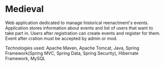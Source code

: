 # Medieval
Web application dedicated to manage historical reenactment's events. Application stores information about events and list of users that want to take part in. Users after registration can create events and register for them. Event after cration must be accepted by admin or mod.

Technologies used:
Apache Maven,
Apache Tomcat,
Java,
Spring Framework(Spring MVC, Spring Data, Spring Security),
Hibernate Framework,
MySQL
